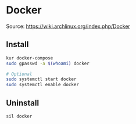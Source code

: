 # Docker

Source: https://wiki.archlinux.org/index.php/Docker


## Install
```sh
kur docker-compose
sudo gpasswd -a $(whoami) docker

# Optional
sudo systemctl start docker
sudo systemctl enable docker
```

## Uninstall
```sh
sil docker
```
